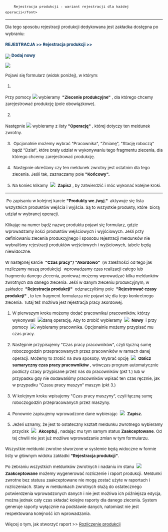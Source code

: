 <font size="4" style="font-size:10pt;line-height:1.6">

        Rejestracja produkcji - wariant rejestracji dla każdej operacji</font>

* * *

  

Dla tego sposobu rejestracji produkcji dedykowana jest zakładka dostępna po wybraniu:

  

**<font color="#073763">REJESTRACJA &gt;&gt; Rejestracja produkcji &gt;&gt; </font>** <font color="#073763">
        <div style="display:inline!important">
<img border="0" src="https://sites.google.com/a/qcadoo.com/qcadoo-mes-documentation/funkcjonalnosci/rejestracja-produkcji/rejestracja-kazdej-operacji/newIcon24.png" style="vertical-align:-6px"> <b>Dodaj nowy</b>
</div>
    </font>

  

 ![](https://sites.google.com/a/qcadoo.com/qcadoo-mes-documentation/funkcjonalnosci/rejestracja-produkcji/rejestracja-kazdej-operacji/rejestracja-%20meldunek%20dla%20ka%C5%BCdej%20operacji-%20g%C5%82%C3%B3wna%20strza%C5%82ki.png)

Pojawi się formularz (widok poniżej), w którym:

1. 
Przy pomocy ![](https://sites.google.com/a/qcadoo.com/qcadoo-mes-documentation/funkcjonalnosci/rejestracja-produkcji/rejestracja-kazdej-operacji/lupka.png)&nbsp;wybieramy **&nbsp;"Zlecenie produkcyjne"** , dla którego chcemy zarejestrować produkcję (pole obowiązkowe).  
  

2. 
Następnie ![](https://sites.google.com/a/qcadoo.com/qcadoo-mes-documentation/funkcjonalnosci/rejestracja-produkcji/rejestracja-kazdej-operacji/lupka.png)&nbsp;wybieramy&nbsp;z listy **"Operację"** , której dotyczy ten meldunek zwrotny.  
  

3. &nbsp;Opcjonalnie możemy&nbsp;wybrać&nbsp;"Pracownika", "Zmianę", "Stację roboczą" bądź "Dział", które brały udział w wykonywaniu tego fragmentu zlecenia, dla którego chcemy zarejestrować produkcję.  
  
4. &nbsp;Następnie określany czy ten meldunek zwrotny jest ostatnim dla tego zlecenia. Jeśli tak, zaznaczamy pole **"Końcowy".**  
  
5. Na koniec klikamy&nbsp; ![](https://sites.google.com/a/qcadoo.com/qcadoo-mes-documentation/funkcjonalnosci/rejestracja-produkcji/rejestracja-kazdej-operacji/saveIcon24.png)&nbsp; **Zapisz** , by zatwierdzić i móc wykonać kolejne kroki.  
  

* * *
 &nbsp;Po&nbsp;zapisaniu w kolejnej karcie **"Produkty we./wyj."** &nbsp;aktywuje się lista wszystkich produktów wejścia i wyjścia. Są to wszystkie produkty, które &nbsp;biorą udział w wybranej operacji.   
  
 Klikając na numer bądź nazwę produktu pojawi się formularz, gdzie wprowadzamy ilości produktów wejściowych i wyjściowych. Jeśli przy definiowaniu zlecenia produkcyjnego i sposobu rejestracji meldunków nie wybraliśmy rejestracji produktów wejściowych i wyjściowych, tabele będą niewidoczne.&nbsp;  
  
W następnej karcie&nbsp; **"Czas pracy"/ "Akordowo"&nbsp;** (w zależności od tego jak rozliczamy&nbsp;naszą produkcję) &nbsp;wprowadzamy&nbsp;czas realizacji całego lub fragmentu danego zlecenia, ponieważ możemy wprowadzać kilka meldunków zwrotnych dla danego zlecenia. Jeśli w danym zleceniu produkcyjnym, w zakładce&nbsp; **"Rejestracja produkcji"** &nbsp;odznaczyliśmy pole&nbsp; **"Rejestrować czasy produkcji"** , to ten fragment formularza nie pojawi się dla tego konkretnego zlecenia. Tutaj też możliwa jest rejestracja pracy akordowej.&nbsp; &nbsp;  
  

1. W pierwszym kroku możemy dodać pracownika/ pracowników, którzy wykonywali&nbsp; ![](https://sites.google.com/a/qcadoo.com/qcadoo-mes-documentation/funkcjonalnosci/rejestracja-produkcji/rejestracja-kazdej-operacji/rejestracja-%20meldunek%20dla%20ka%C5%BCdej%20operacji-%20czas-%20strza%C5%82ki.png)daną operację. Aby to zrobić wybieramy&nbsp; ![](https://sites.google.com/a/qcadoo.com/qcadoo-mes-documentation/_/rsrc/1327572923003/funkcjonalnosci/karty-pracy/newIcon16.png)&nbsp; **Nowy** &nbsp;i przy pomocy&nbsp; ![](https://sites.google.com/a/qcadoo.com/qcadoo-mes-documentation/funkcjonalnosci/rejestracja-produkcji/rejestracja-kazdej-operacji/lupka.png)&nbsp;wybieramy pracownika. Opcjonalnie możemy przypisać mu czas pracy.  
  
2. Następnie przypisujemy "Czas pracy pracowników", czyli łączną sumę roboczogodzin przepracowanych przez pracowników w ramach danej operacji. Możemy to zrobić na dwa sposoby. Wybrać opcję&nbsp; ![](https://sites.google.com/a/qcadoo.com/qcadoo-mes-documentation/funkcjonalnosci/rejestracja-produkcji/rejestracja-kazdej-operacji/calculateTimeIcon24.png)&nbsp; **Oblicz sumaryczny czas pracy pracowników** , wówczas program automatycznie podliczy czasy przypisane przez nas do pracowników (pkt 1.) lub w przypadku gdy nie dodawaliśmy pracowników wpisać ten czas ręcznie, jak w przypadku "Czasu pracy maszyn" maszyn (pkt 3.)  
  
3. W kolejnym kroku wpisujemy "Czas pracy maszyny", czyli łączną sumę roboczogodzin przepracowanych przez maszyny.  
  
4. Ponownie zapisujemy wprowadzone dane wybierając&nbsp; ![](https://sites.google.com/a/qcadoo.com/qcadoo-mes-documentation/funkcjonalnosci/rejestracja-produkcji/rejestracja-kazdej-operacji/saveIcon24.png)&nbsp; **Zapisz.**  
  
5. Jeżeli uznamy, że jest to ostateczny kształt meldunku zwrotnego wybieramy przycisk&nbsp; ![](https://sites.google.com/a/qcadoo.com/qcadoo-mes-documentation/funkcjonalnosci/rejestracja-produkcji/rejestracja-kazdej-operacji/startIcon24.png)&nbsp; **Akceptuj** , nadając mu tym samym status **Zaakceptowane**. Od tej chwili nie jest już możliwe wprowadzanie zmian w tym formularzu.  

Wszystkie meldunki zwrotne stworzone w systemie będą widoczne w formie listy w głównym widoku zakładki **"Rejestracja produkcji"**.

  

Po zebraniu wszystkich meldunków zwrotnych i nadaniu im stanu&nbsp; ![](https://sites.google.com/a/qcadoo.com/qcadoo-mes-documentation/funkcjonalnosci/rejestracja-produkcji/rejestracja-kazdej-operacji/startIcon24.png)&nbsp; **Zaakceptowane** możemy wygenerować rozliczenie i raport produkcji. Meldunki zwrotne bez statusu zaakceptowane nie mogą zostać użyte w raportach i rozliczeniach.&nbsp;Stany w meldunkach zwrotnych służą do ostatecznego potwierdzenia wprowadzonych danych i nie jest możliwa ich późniejsza edycja, można jednak cały czas składać kolejne raporty dla danego zlecenia. System generuje raporty wyłącznie na podstawie danych, natomiast nie jest respektowana kolejność ich wprowadzania.

  

Więcej o tym, jak stworzyć raport \>\> <font color="#0000ff"><a href="https://sites.google.com/a/qcadoo.com/qcadoo-mes-documentation/funkcjonalnosci/rejestracja-produkcji/rozliczenie-produkcji">Rozliczenie produkcji</a></font>

